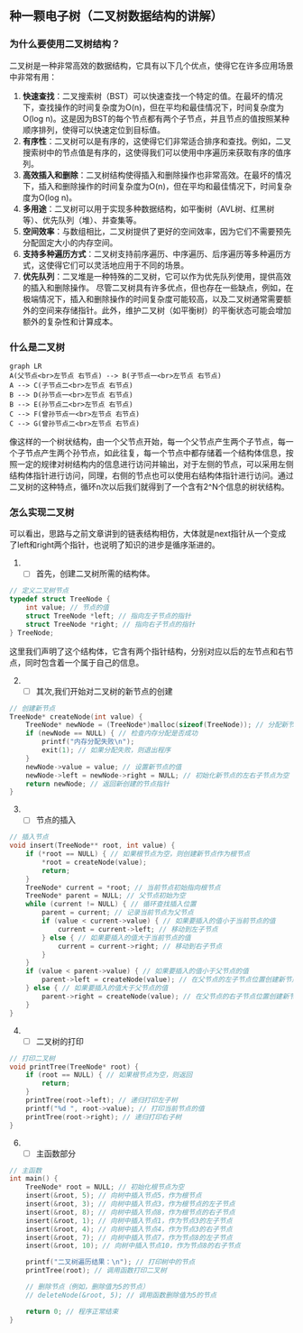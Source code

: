 
## 种一颗电子树（二叉树数据结构的讲解）
### 为什么要使用二叉树结构？
二叉树是一种非常高效的数据结构，它具有以下几个优点，使得它在许多应用场景中非常有用：
1. **快速查找**：二叉搜索树（BST）可以快速查找一个特定的值。在最坏的情况下，查找操作的时间复杂度为O(n)，但在平均和最佳情况下，时间复杂度为O(log n)。这是因为BST的每个节点都有两个子节点，并且节点的值按照某种顺序排列，使得可以快速定位到目标值。
2. **有序性**：二叉树可以是有序的，这使得它们非常适合排序和查找。例如，二叉搜索树中的节点值是有序的，这使得我们可以使用中序遍历来获取有序的值序列。
3. **高效插入和删除**：二叉树结构使得插入和删除操作也非常高效。在最坏的情况下，插入和删除操作的时间复杂度为O(n)，但在平均和最佳情况下，时间复杂度为O(log n)。
4. **多用途**：二叉树可以用于实现多种数据结构，如平衡树（AVL树、红黑树等）、优先队列（堆）、并查集等。
5. **空间效率**：与数组相比，二叉树提供了更好的空间效率，因为它们不需要预先分配固定大小的内存空间。
6. **支持多种遍历方式**：二叉树支持前序遍历、中序遍历、后序遍历等多种遍历方式，这使得它们可以灵活地应用于不同的场景。
7. **优先队列**：二叉堆是一种特殊的二叉树，它可以作为优先队列使用，提供高效的插入和删除操作。
尽管二叉树具有许多优点，但也存在一些缺点，例如，在极端情况下，插入和删除操作的时间复杂度可能较高，以及二叉树通常需要额外的空间来存储指针。此外，维护二叉树（如平衡树）的平衡状态可能会增加额外的复杂性和计算成本。

### 什么是二叉树
```mermaid
graph LR
A(父节点<br>左节点 右节点) --> B(子节点一<br>左节点 右节点)
A --> C(子节点二<br>左节点 右节点)
B --> D(孙节点一<br>左节点 右节点)
B --> E(孙节点二<br>左节点 右节点)
C --> F(曾孙节点一<br>左节点 右节点)
C --> G(曾孙节点二<br>左节点 右节点)

```
像这样的一个树状结构，由一个父节点开始，每一个父节点产生两个子节点，每一个子节点产生两个孙节点，如此往复，每一个节点中都存储着一个结构体信息，按照一定的规律对树结构内的信息进行访问并输出，对于左侧的节点，可以采用左侧结构体指针进行访问，同理，右侧的节点也可以使用右结构体指针进行访问。通过二叉树的这种特点，循环n次以后我们就得到了一个含有2^N个信息的树状结构。

### 怎么实现二叉树
可以看出，思路与之前文章讲到的链表结构相仿，大体就是next指针从一个变成了left和right两个指针，也说明了知识的进步是循序渐进的。
1. - [ ] 首先，创建二叉树所需的结构体。
```c
// 定义二叉树节点
typedef struct TreeNode {
    int value; // 节点的值
    struct TreeNode *left; // 指向左子节点的指针
    struct TreeNode *right; // 指向右子节点的指针
} TreeNode;
```
这里我们声明了这个结构体，它含有两个指针结构，分别对应以后的左节点和右节点，同时包含着一个属于自己的信息。

2. - [ ] 其次,我们开始对二叉树的新节点的创建
```c
// 创建新节点
TreeNode* createNode(int value) {
    TreeNode* newNode = (TreeNode*)malloc(sizeof(TreeNode)); // 分配新节点的内存
    if (newNode == NULL) { // 检查内存分配是否成功
        printf("内存分配失败\n");
        exit(1); // 如果分配失败，则退出程序
    }
    newNode->value = value; // 设置新节点的值
    newNode->left = newNode->right = NULL; // 初始化新节点的左右子节点为空
    return newNode; // 返回新创建的节点指针
}
```
3. - [ ] 节点的插入
```c
// 插入节点
void insert(TreeNode** root, int value) {
    if (*root == NULL) { // 如果根节点为空，则创建新节点作为根节点
        *root = createNode(value);
        return;
    }
    TreeNode* current = *root; // 当前节点初始指向根节点
    TreeNode* parent = NULL; // 父节点初始为空
    while (current != NULL) { // 循环查找插入位置
        parent = current; // 记录当前节点为父节点
        if (value < current->value) { // 如果要插入的值小于当前节点的值
            current = current->left; // 移动到左子节点
        } else { // 如果要插入的值大于当前节点的值
            current = current->right; // 移动到右子节点
        }
    }
    if (value < parent->value) { // 如果要插入的值小于父节点的值
        parent->left = createNode(value); // 在父节点的左子节点位置创建新节点
    } else { // 如果要插入的值大于父节点的值
        parent->right = createNode(value); // 在父节点的右子节点位置创建新节点
    }
}
```
4. - [ ] 二叉树的打印
```c
// 打印二叉树
void printTree(TreeNode* root) {
    if (root == NULL) { // 如果根节点为空，则返回
        return;
    }
    printTree(root->left); // 递归打印左子树
    printf("%d ", root->value); // 打印当前节点的值
    printTree(root->right); // 递归打印右子树
}
```
6. - [ ] 主函数部分
```c
// 主函数
int main() {
    TreeNode* root = NULL; // 初始化根节点为空
    insert(&root, 5); // 向树中插入节点5，作为根节点
    insert(&root, 3); // 向树中插入节点3，作为根节点的左子节点
    insert(&root, 8); // 向树中插入节点8，作为根节点的右子节点
    insert(&root, 1); // 向树中插入节点1，作为节点3的左子节点
    insert(&root, 4); // 向树中插入节点4，作为节点3的右子节点
    insert(&root, 7); // 向树中插入节点7，作为节点8的左子节点
    insert(&root, 10); // 向树中插入节点10，作为节点8的右子节点

    printf("二叉树遍历结果：\n"); // 打印树中的节点
    printTree(root); // 调用函数打印二叉树

    // 删除节点（例如，删除值为5的节点）
    // deleteNode(&root, 5); // 调用函数删除值为5的节点

    return 0; // 程序正常结束
}
```
<!--stackedit_data:
eyJoaXN0b3J5IjpbODQwNjI5NDE1LC0xMzg4ODQ4MjkwXX0=
-->